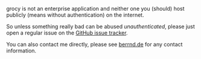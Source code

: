 grocy is not an enterprise application and neither one you (should) host publicly (means without authentication) on the internet.

So unless something really bad can be abused _unauthenticated_,
please just open a regular issue on the [GitHub issue tracker](https://github.com/grocy/grocy/issues/new/choose).

You can also contact me directly, please see [berrnd.de](https://berrnd.de) for any contact information.
